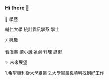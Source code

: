 ### Hi there 👋

<!--
**WenYuanHsu/WenYuanHsu** is a ✨ _special_ ✨ repository because its `README.md` (this file) appears on your GitHub profile.

Here are some ideas to get you started:

- 🔭 I’m currently working on ...
- 🌱 I’m currently learning ...
- 👯 I’m looking to collaborate on ...
- 🤔 I’m looking for help with ...
- 💬 Ask me about ...
- 📫 How to reach me: ...
- 😄 Pronouns: ...
- ⚡ Fun fact: ...
-->

🌱 學歷

輔仁大學 統計資訊學系 學士

⚡ 興趣

看漫畫
讀小說
追劇
料理
逛街

✨ 未來展望

1.希望順利從大學畢業
2.大學畢業後順利找到好工作
